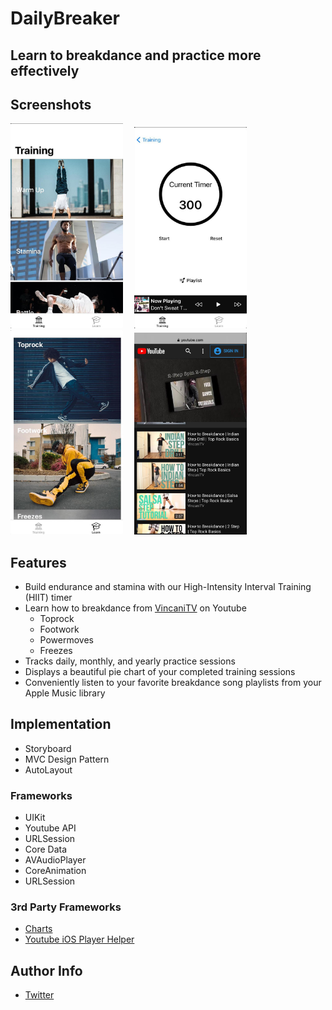 # DailyBreaker
## Learn to breakdance and practice more effectively

## Screenshots
<img src= "/screenshots/1.jpg" width = "180">&emsp;
<img src= "/screenshots/2.jpg" width = "180">&emsp;
<img src= "/screenshots/3.jpg" width = "180">&emsp;
<img src= "/screenshots/4.jpg" width = "180">

## Features
* Build endurance and stamina with our High-Intensity Interval Training (HIIT) timer
* Learn how to breakdance from [VincaniTV](https://www.youtube.com/user/vincanitv) on Youtube 
    * Toprock
    * Footwork
    * Powermoves
    * Freezes
* Tracks daily, monthly, and yearly practice sessions
* Displays a beautiful pie chart of your completed training sessions
* Conveniently listen to your favorite breakdance song playlists from your Apple Music library

## Implementation
- Storyboard
- MVC Design Pattern
- AutoLayout

### Frameworks
- UIKit
- Youtube API
- URLSession
- Core Data
- AVAudioPlayer
- CoreAnimation
- URLSession

### 3rd Party Frameworks
- [Charts](https://github.com/danielgindi/Charts)
- [Youtube iOS Player Helper](https://github.com/youtube/youtube-ios-player-helper)

[//]: <> (## What I learned)
## Author Info
- [Twitter](https://twitter.com/ldizon8)



